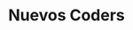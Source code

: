 ---
title : "Nuevos Coders"
testimonial_slider:
# slider item loop
- name : "Mariana HL"
  image : "images/clients/client1.jpg"
  designation : "React Dev, EOS Software"
  content : "Me gusta mucho el desarrollo web e incursionar en nuevas tecnologías. Hacer team con CodeMX es muy cool."
            
# slider item loop
- name : "Daniel Oreo"
  image : "images/clients/client2.jpg"
  designation : "CEO, Meteorit"
  content : "Enseñarle a los chavos es un win-to-win. Cualquier duda en desarrollo web, con gusto para CodeMX"
            
# slider item loop
- name : "Janeth Briseño"
  image : "images/clients/client3.jpg"
  designation : "Engineer, UAEMex"
  content : "La comunidad es chevere, el poder compartir y recibir es sumamente agradable."

# custom style
custom_class: "" 
custom_attributes: "" 
custom_css: ""
---